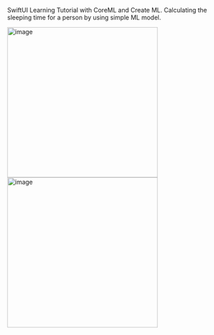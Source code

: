 SwiftUI Learning Tutorial with CoreML and Create ML. Calculating the sleeping time for a person by using simple ML model.

<img width="345" alt="image" src="https://github.com/masnmz/Better-Rest/assets/101047936/3c2ac63c-45bd-4a49-83b6-65123bd73a4a">            <img width="345" alt="image" src="https://github.com/masnmz/Better-Rest/assets/101047936/5bb8edab-9a82-46d1-ab96-5193698ab63c">


